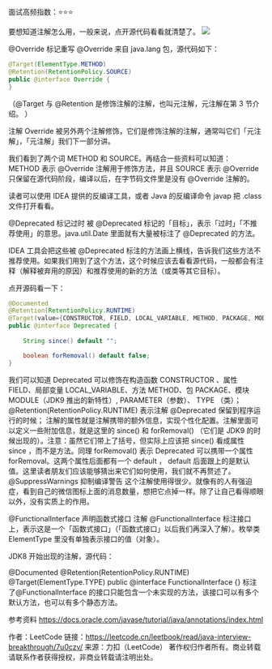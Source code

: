 面试高频指数：⭐️⭐️⭐️

要想知道注解怎么用，一般来说，点开源代码看看就清楚了。
![](https://image-1307616428.cos.ap-beijing.myqcloud.com/Obsidian/202304091014119.png)

@Override 标记重写
@Override 来自 java.lang 包，源代码如下：
```java
@Target(ElementType.METHOD)
@Retention(RetentionPolicy.SOURCE)
public @interface Override {
}
```
（@Target 与 @Retention 是修饰注解的注解，也叫元注解，元注解在第 3 节介绍。 ）

注解 Override 被另外两个注解修饰，它们是修饰注解的注解，通常叫它们「元注解」，「元注解」我们下一部分讲。

我们看到了两个词 METHOD 和 SOURCE。再结合一些资料可以知道： METHOD 表示 @Override 注解用于修饰方法，并且 SOURCE 表示 @Override 只保留在源代码阶段，编译以后，在字节码文件里是没有 @Override 注解的。

读者可以使用 IDEA 提供的反编译工具，或者 Java 的反编译命令 javap 把 .class 文件打开看看。

@Deprecated 标记过时
被 @Deprecated 标记的「目标」，表示「过时」「不推荐使用」的意思。java.util.Date 里面就有大量被标注了 @Deprecated 的方法。



IDEA 工具会把这些被 @Deprecated 标注的方法画上横线，告诉我们这些方法不推荐使用。如果我们用到了这个方法，这个时候应该去看看源代码，一般都会有注释（解释被弃用的原因）和推荐使用的新的方法（或类等其它目标）。

点开源码看一下：

```java
@Documented
@Retention(RetentionPolicy.RUNTIME)
@Target(value={CONSTRUCTOR, FIELD, LOCAL_VARIABLE, METHOD, PACKAGE, MODULE, PARAMETER, TYPE})
public @interface Deprecated {
    
    String since() default "";

    boolean forRemoval() default false;
}
```
我们可以知道 Deprecated 可以修饰在构造函数 CONSTRUCTOR 、属性 FIELD、局部变量 LOCAL_VARIABLE、方法 METHOD、包 PACKAGE、模块 MODULE（JDK9 推出的新特性）, PARAMETER（参数）、 TYPE （类）；
@Retention(RetentionPolicy.RUNTIME) 表示注解 @Deprecated 保留到程序运行的时候；
注解的属性就是注解携带的额外信息，实现个性化配置。注解里面可以定义一些附加信息，就是这里的 since() 和 forRemoval() （它们是 JDK9 的时候出现的）。注意：虽然它们带上了括号，但实际上应该把 since() 看成属性 since ，而不是方法。同理 forRemoval() 表示 Deprecated 可以携带一个属性 forRemoval。这两个属性后面都有一个 default ， default 后面跟上的是默认值。这里读者朋友们应该能够猜出来它们如何使用，我们就不再赘述了。
@SuppressWarnings 抑制编译警告
这个注解使用得很少。就像有的人有强迫症，看到自己的微信图标上面的消息数量，想把它点掉一样。除了让自己看得顺眼以外，没有实质上的作用。

@FunctionalInterface 声明函数式接口
注解 @FunctionalInterface 标注接口上，表示这是一个「函数式接口」（「函数式接口」以后我们再深入了解）。枚举类 ElementType 里没有单独表示接口的值（对象）。

JDK8 开始出现的注解，源代码：


@Documented
@Retention(RetentionPolicy.RUNTIME)
@Target(ElementType.TYPE)
public @interface FunctionalInterface {}
标注了@FunctionalInterface 的接口只能包含一个未实现的方法，该接口可以有多个默认方法，也可以有多个静态方法。

参考资料
https://docs.oracle.com/javase/tutorial/java/annotations/index.html

作者：LeetCode
链接：https://leetcode.cn/leetbook/read/java-interview-breakthrough/7u0czv/
来源：力扣（LeetCode）
著作权归作者所有。商业转载请联系作者获得授权，非商业转载请注明出处。